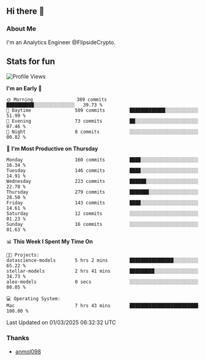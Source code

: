 ## Hi there 👋

### About Me

I'm an Analytics Engineer @FlipsideCrypto.
  
## Stats for fun


<!--START_SECTION:waka-->
![Profile Views](http://img.shields.io/badge/Profile%20Views-0-blue)

**I'm an Early 🐤** 

```text
🌞 Morning                389 commits         ██████████░░░░░░░░░░░░░░░   39.73 % 
🌆 Daytime                509 commits         █████████████░░░░░░░░░░░░   51.99 % 
🌃 Evening                73 commits          ██░░░░░░░░░░░░░░░░░░░░░░░   07.46 % 
🌙 Night                  8 commits           ░░░░░░░░░░░░░░░░░░░░░░░░░   00.82 % 
```
📅 **I'm Most Productive on Thursday** 

```text
Monday                   160 commits         ████░░░░░░░░░░░░░░░░░░░░░   16.34 % 
Tuesday                  146 commits         ████░░░░░░░░░░░░░░░░░░░░░   14.91 % 
Wednesday                223 commits         ██████░░░░░░░░░░░░░░░░░░░   22.78 % 
Thursday                 279 commits         ███████░░░░░░░░░░░░░░░░░░   28.50 % 
Friday                   143 commits         ████░░░░░░░░░░░░░░░░░░░░░   14.61 % 
Saturday                 12 commits          ░░░░░░░░░░░░░░░░░░░░░░░░░   01.23 % 
Sunday                   16 commits          ░░░░░░░░░░░░░░░░░░░░░░░░░   01.63 % 
```


📊 **This Week I Spent My Time On** 

```text
🐱‍💻 Projects: 
datascience-models       5 hrs 2 mins        ████████████████░░░░░░░░░   65.22 % 
stellar-models           2 hrs 41 mins       █████████░░░░░░░░░░░░░░░░   34.73 % 
aleo-models              0 secs              ░░░░░░░░░░░░░░░░░░░░░░░░░   00.05 % 

💻 Operating System: 
Mac                      7 hrs 43 mins       █████████████████████████   100.00 % 
```


 Last Updated on 01/03/2025 06:32:32 UTC
<!--END_SECTION:waka-->

### Thanks
 - [anmol098](https://github.com/anmol098/waka-readme-stats/)
  
